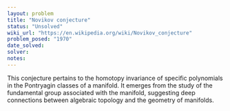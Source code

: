 ```yaml
---
layout: problem
title: "Novikov conjecture"
status: "Unsolved"
wiki_url: "https://en.wikipedia.org/wiki/Novikov_conjecture"
problem_posed: "1970"
date_solved:
solver:
notes:
---
```

This conjecture pertains to the homotopy invariance of specific polynomials in the Pontryagin classes of a manifold. It emerges from the study of the fundamental group associated with the manifold, suggesting deep connections between algebraic topology and the geometry of manifolds.